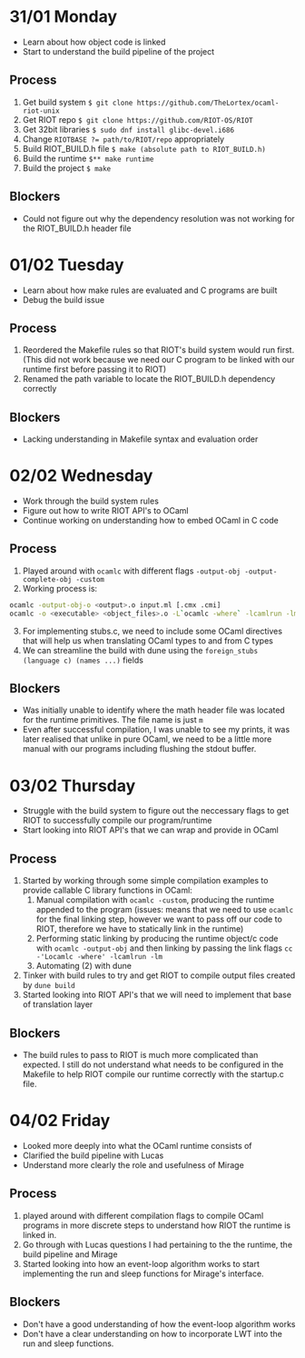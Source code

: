 # 31/01 Monday
- Learn about how object code is linked
- Start to understand the build pipeline of the project

## Process
1. Get build system `$ git clone https://github.com/TheLortex/ocaml-riot-unix`
2. Get RIOT repo `$ git clone https://github.com/RIOT-OS/RIOT`
3. Get 32bit libraries `$ sudo dnf install glibc-devel.i686`
4. Change `RIOTBASE ?= path/to/RIOT/repo` appropriately
5. Build RIOT_BUILD.h file `$ make (absolute path to RIOT_BUILD.h)`
6. Build the runtime `$** make runtime`
7. Build the project `$ make`

## Blockers
- Could not figure out why the dependency resolution was not working for the RIOT_BUILD.h header file

# 01/02 Tuesday
- Learn about how make rules are evaluated and C programs are built
- Debug the build issue

## Process
1. Reordered the Makefile rules so that RIOT's build system would run first. (This did not work because we need our C program to be linked with our runtime first before passing it to RIOT)
2. Renamed the path variable to locate the RIOT_BUILD.h dependency correctly

## Blockers
- Lacking understanding in Makefile syntax and evaluation order

# 02/02 Wednesday
- Work through the build system rules
- Figure out how to write RIOT API's to OCaml
- Continue working on understanding how to embed OCaml in C code

## Process
1. Played around with `ocamlc` with different flags `-output-obj -output-complete-obj -custom`
2. Working process is:
```sh
ocamlc -output-obj-o <output>.o input.ml [.cmx .cmi]
ocamlc -o <executable> <object_files>.o -L`ocamlc -where` -lcamlrun -lm
```
3. For implementing stubs.c, we need to include some OCaml directives that will help us when translating OCaml types to and from C types
4. We can streamline the build with dune using the `foreign_stubs (language c) (names ...)` fields

## Blockers
- Was initially unable to identify where the math header file was located for the runtime primitives. The file name is just `m`
- Even after successful compilation, I was unable to see my prints, it was later realised that unlike in pure OCaml, we need to be a little more manual with our programs including flushing the stdout buffer.

# 03/02 Thursday
- Struggle with the build system to figure out the neccessary flags to get RIOT to successfully compile our program/runtime
- Start looking into RIOT API's that we can wrap and provide in OCaml

## Process
1. Started by working through some simple compilation examples to provide callable C library functions in OCaml:
    1. Manual compilation with `ocamlc -custom`, producing the runtime appended to the program (issues: means that we need to use `ocamlc` for the final linking step, however we want to pass off our code to RIOT, therefore we have to statically link in the runtime)
    2. Performing static linking by producing the runtime object/c code with `ocamlc -output-obj` and then linking by passing the link flags `cc -'Locamlc -where' -lcamlrun -lm`
    3. Automating (2) with dune
2. Tinker with build rules to try and get RIOT to compile output files created by `dune build`
3. Started looking into RIOT API's that we will need to implement that base of translation layer

## Blockers
- The build rules to pass to RIOT is much more complicated than expected. I still do not understand what needs to be configured in the Makefile to help RIOT compile our runtime correctly with the startup.c file.

# 04/02 Friday
- Looked more deeply into what the OCaml runtime consists of
- Clarified the build pipeline with Lucas
- Understand more clearly the role and usefulness of Mirage

## Process
1. played around with different compilation flags to compile OCaml programs in more discrete steps to understand how RIOT the runtime is linked in.
2. Go through with Lucas questions I had pertaining to the the runtime, the build pipeline and Mirage
3. Started looking into how an event-loop algorithm works to start implementing the run and sleep functions for Mirage's interface.

## Blockers
- Don't have a good understanding of how the event-loop algorithm works
- Don't have a clear understanding on how to incorporate LWT into the run and sleep functions.